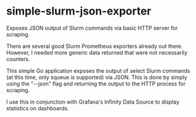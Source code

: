 # simple-slurm-json-exporter
Exposes JSON output of Slurm commands via basic HTTP server for scraping.

There are several good Slurm Prometheus exporters already out there. However, I needed more generic data returned that were not necessarily counters.

This simple Go application exposes the output of select Slurm commands (at this time, only squeue is supported) via JSON. This is done by simply using the "--json" flag and returning the output to the HTTP process for scraping.

I use this in conjunction with Grafana's Infinity Data Source to display statistics on dashboards.
